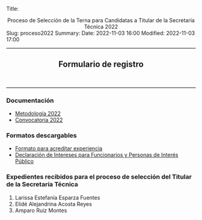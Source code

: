 Title: <center>Proceso de Selección de la Terna para Candidatas a Titular de la Secretaría Técnica 2022</center>
Slug: proceso2022
Summary:
Date: 2022-11-03 16:00
Modified: 2022-11-03 17:00

<center>

<hr class="mb-1" style="height:2px;border-width:0;color:#696969;background-color:#696969"> 

<h2 class="mt-3"> Formulario de registro</h2>


<a class="btn btn-info btn-block mt-3" href="https://forms.gle/jcpDqSvX6w1a6T748" style="color:white" role="button">Registrese aquí</a>


<hr class="mt-1" style="height:2px;border-width:0;color:#696969;background-color:#696969">

</center>

### Documentación

* [Metodología 2022](comision-proyecto-metodologia.pdf)
* [Convocatoria 2022](convocatoria-2022.pdf)

### Formatos descargables

* [Formato para acreditar experiencia](formato-para-acreditacion-experiencia.docx)
* [Declaración de Intereses para Funcionarios y Personas de Interés Público](declaracion-de-intereses-funcionarios-y-personas-de-interes-publico.xlsx)

### Expedientes recibidos para el proceso de selección del Titular de la Secretaría Técnica

1. Larissa Estefanía Esparza Fuentes
2. Elidé Alejandrina Acosta Reyes
3. Amparo Ruiz Montes


